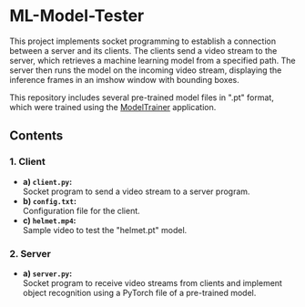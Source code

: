 # ML-Model-Tester

This project implements socket programming to establish a connection between a server and its clients. The clients send a video stream to the server, which retrieves a machine learning model from a specified path. The server then runs the model on the incoming video stream, displaying the inference frames in an imshow window with bounding boxes.

This repository includes several pre-trained model files in ".pt" format, which were trained using the [ModelTrainer](https://github.com/kayaljeet/ML-Model-Maker.git) application.

## Contents

### 1. Client
- **a) `client.py`:**  
  Socket program to send a video stream to a server program.
- **b) `config.txt`:**  
  Configuration file for the client.
- **c) `helmet.mp4`:**  
  Sample video to test the "helmet.pt" model.

### 2. Server
- **a) `server.py`:**  
  Socket program to receive video streams from clients and implement object recognition using a PyTorch file of a pre-trained model.
